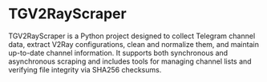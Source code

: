 # TGV2RayScraper
TGV2RayScraper is a Python project designed to collect Telegram channel data, extract V2Ray configurations, clean and normalize them, and maintain up-to-date channel information. It supports both synchronous and asynchronous scraping and includes tools for managing channel lists and verifying file integrity via SHA256 checksums.
